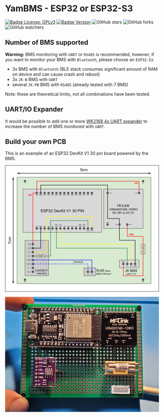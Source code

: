 # YamBMS - ESP32 or ESP32-S3

[![Badge License: GPLv3](https://img.shields.io/badge/License-GPLv3-brightgreen.svg)](https://www.gnu.org/licenses/gpl-3.0)
[![Badge Version](https://img.shields.io/github/v/release/Sleeper85/esphome-yambms?include_prereleases&color=yellow&logo=DocuSign&logoColor=white)](https://github.com/Sleeper85/esphome-yambms/releases/latest)
![GitHub stars](https://img.shields.io/github/stars/Sleeper85/esphome-yambms)
![GitHub forks](https://img.shields.io/github/forks/Sleeper85/esphome-yambms)
![GitHub watchers](https://img.shields.io/github/watchers/Sleeper85/esphome-yambms)

## Number of BMS supported

**Warning:** BMS monitoring with `UART` or `RS485` is recommended, however, if you want to monitor your BMS with `Bluetooth`, please choose an `ESP32-S3`.

* 3x BMS with `Bluetooth` (BLE stack consumes significant amount of RAM on device and can cause crash and reboot)
* 3x `JK-B` BMS with `UART`
* several `JK-PB` BMS with `RS485` (already tested with 7 BMS)

Note: these are theoretical limits, not all combinations have been tested.

## UART/IO Expander

It would be possible to add one or more [WK2168 4x UART expander](https://esphome.io/components/weikai.html) to increase the number of BMS monitored with `UART`.

## Build your own PCB

This is an example of an ESP32 DevKit V1 30 pin board powered by the BMS.

![Image](../../images/PCB_ESP32_JK-BMS-CAN_powered_by_JK-BMS.png "PCB ESP32 JK-BMS-CAN powered by JK-BMS")

![Image](../../images/PCB_ESP32_JK-BMS-CAN_Prototype.jpg "PCB ESP32 JK-BMS-CAN powered by JK-BMS")
